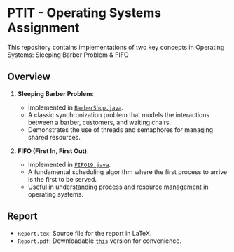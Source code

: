 # PTIT - Operating Systems Assignment  
This repository contains implementations of two key concepts in Operating Systems: Sleeping Barber Problem & FIFO

## Overview  
1. **Sleeping Barber Problem**:  
   - Implemented in [`BarberShop.java`](https://github.com/trandinhhao/PTIT-HDH-SleepingBarberProblem-and-FIFO/blob/main/SourceCode/BarberShop.java).  
   - A classic synchronization problem that models the interactions between a barber, customers, and waiting chairs.  
   - Demonstrates the use of threads and semaphores for managing shared resources.  

2. **FIFO (First In, First Out)**:  
   - Implemented in [`FIFO19.java`](https://github.com/trandinhhao/PTIT-HDH-SleepingBarberProblem-and-FIFO/blob/main/SourceCode/FIFO19.java).  
   - A fundamental scheduling algorithm where the first process to arrive is the first to be served.  
   - Useful in understanding process and resource management in operating systems.  

## Report
  - `Report.tex`: Source file for the report in LaTeX.  
  - `Report.pdf`: Downloadable [`this`](https://github.com/trandinhhao/PTIT-HDH-SleepingBarberProblem-and-FIFO/blob/main/SourceCode/HDH_PTIT_Chude19.pdf) version for convenience. 
